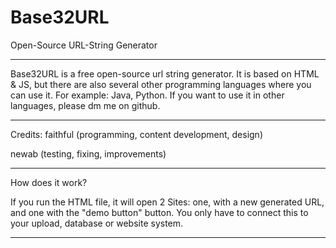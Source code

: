 # Base32URL
Open-Source URL-String Generator

--------------------------------------------------------------

Base32URL is a free open-source url string generator. It is based on HTML & JS, but there are also several other programming languages where you can use it. For example: Java, Python.
If you want to use it in other languages, please dm me on github. 

--------------------------------------------------------------

Credits:
faithful (programming, content development, design)

newab (testing, fixing, improvements) 

--------------------------------------------------------------

How does it work?

If you run the HTML file, it will open 2 Sites: one, with a new generated URL, and one with the "demo button" button.
You only have to connect this to your upload, database or website system.

--------------------------------------------------------------





